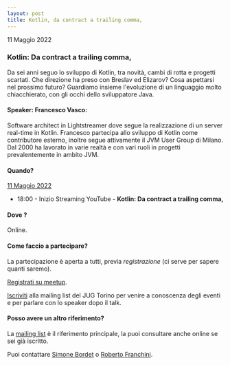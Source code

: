 ```yaml
---
layout: post
title: Kotlin, da contract a trailing comma,
---
```


11 Maggio 2022

### Kotlin: Da contract a trailing comma,

Da sei anni seguo lo sviluppo di Kotlin, tra novità, cambi di rotta e progetti scartati. Che direzione ha preso con Breslav ed Elizarov? Cosa aspettarsi nel prossimo futuro? Guardiamo insieme l'evoluzione di un linguaggio molto chiacchierato, con gli occhi dello sviluppatore Java.

#### Speaker: Francesco Vasco:

Software architect in Lightstreamer dove segue la realizzazione di un server real-time in Kotlin. Francesco partecipa allo sviluppo di Kotlin come contributore esterno, inoltre segue attivamente il JVM User Group di Milano. Dal 2000 ha lavorato in varie realtà e con vari ruoli in progetti prevalentemente in ambito JVM.


#### Quando?

<u>11 Maggio 2022</u>

* 18:00 - Inizio Streaming YouTube - **Kotlin: Da contract a trailing comma,**

#### Dove ?

Online.

#### Come faccio a partecipare?

La partecipazione è aperta a tutti, previa *registrazione* (ci serve per sapere quanti saremo).

[Registrati su meetup](https://www.meetup.com/JUGTorino/events/285837443/).

[Iscriviti](/subscribe/) alla mailing list del JUG Torino per venire a conoscenza degli eventi e per parlare con lo speaker dopo il talk.

#### Posso avere un altro riferimento?

La [mailing list](https://groups.yahoo.com/groups/it-torino-java-jug) è il riferimento principale, la puoi consultare anche online se sei già iscritto.

Puoi contattare [Simone Bordet](/people/simonebordet/) o [Roberto Franchini](/people/robertofranchini/).
